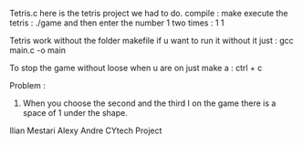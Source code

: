 Tetris.c
here is the tetris project we had to do.
compile : make
execute the tetris  : ./game 
and then enter the number 1 two times : 
1
1



Tetris work without the folder makefile 
if u want to run it without it just : 
gcc main.c -o main


To stop the game without loose when u are on just make a : ctrl + c


Problem : 
 1) When you choose the second and the third I on the game there is a space of 1 under the shape.  


Ilian Mestari
Alexy Andre
CYtech Project
